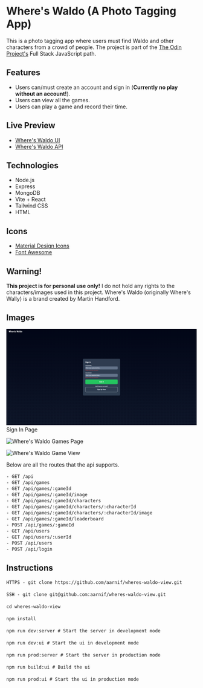 # Where's Waldo (A Photo Tagging App)

This is a photo tagging app where users must find Waldo and other characters from a crowd of people.
The project is part of the [The Odin Project's](https://www.theodinproject.com/) Full Stack JavaScript path.

## Features

- Users can/must create an account and sign in (<strong>Currently no play without an account!</strong>).
- Users can view all the games.
- Users can play a game and record their time.

## Live Preview

- [Where's Waldo UI](https://wheres-waldo-aarnif.netlify.app/login)
- [Where's Waldo API](https://wheres-waldo-api-rln6.onrender.com/)

## Technologies

- Node.js
- Express
- MongoDB
- Vite + React
- Tailwind CSS
- HTML

## Icons

- [Material Design Icons](https://pictogrammers.com/library/mdi/)
- [Font Awesome](https://fontawesome.com/)

## Warning!

<strong>This project is for personal use only!</strong>
I do not hold any rights to the characters/images used in this project.
Where's Waldo (originally Where's Wally) is a brand created by Martin Handford.

## Images

![Where's Waldo](/frontend/public/images/sign-in.png)
Sign In Page
<br>

![Where's Waldo](/frontend/public/images/games.png)
Games Page
<br>

![Where's Waldo](/frontend/public/images/game-view.png)
Game View
<br>

Below are all the routes that the api supports.

```
- GET /api
- GET /api/games
- GET /api/games/:gameId
- GET /api/games/:gameId/image
- GET /api/games/:gameId/characters
- GET /api/games/:gameId/characters/:characterId
- GET /api/games/:gameId/characters/:characterId/image
- GET /api/games/:gameId/leaderboard
- POST /api/games/:gameId
- GET /api/users
- GET /api/users/:userId
- POST /api/users
- POST /api/login
```

## Instructions

```
HTTPS - git clone https://github.com/aarnif/wheres-waldo-view.git

SSH - git clone git@github.com:aarnif/wheres-waldo-view.git

cd wheres-waldo-view

npm install

npm run dev:server # Start the server in development mode

npm run dev:ui # Start the ui in development mode

npm run prod:server # Start the server in production mode

npm run build:ui # Build the ui

npm run prod:ui # Start the ui in production mode

```
